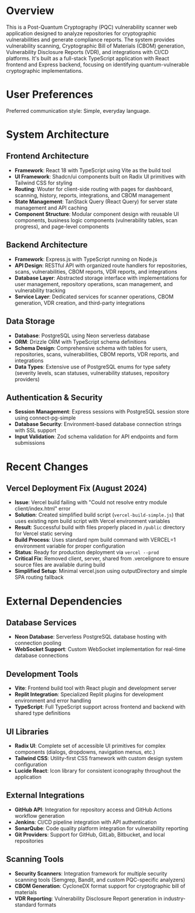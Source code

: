 # Overview

This is a Post-Quantum Cryptography (PQC) vulnerability scanner web application designed to analyze repositories for cryptographic vulnerabilities and generate compliance reports. The system provides vulnerability scanning, Cryptographic Bill of Materials (CBOM) generation, Vulnerability Disclosure Reports (VDR), and integrations with CI/CD platforms. It's built as a full-stack TypeScript application with React frontend and Express backend, focusing on identifying quantum-vulnerable cryptographic implementations.

# User Preferences

Preferred communication style: Simple, everyday language.

# System Architecture

## Frontend Architecture
- **Framework**: React 18 with TypeScript using Vite as the build tool
- **UI Framework**: Shadcn/ui components built on Radix UI primitives with Tailwind CSS for styling
- **Routing**: Wouter for client-side routing with pages for dashboard, scanning, history, reports, integrations, and CBOM management
- **State Management**: TanStack Query (React Query) for server state management and API caching
- **Component Structure**: Modular component design with reusable UI components, business logic components (vulnerability tables, scan progress), and page-level components

## Backend Architecture
- **Framework**: Express.js with TypeScript running on Node.js
- **API Design**: RESTful API with organized route handlers for repositories, scans, vulnerabilities, CBOM reports, VDR reports, and integrations
- **Database Layer**: Abstracted storage interface with implementations for user management, repository operations, scan management, and vulnerability tracking
- **Service Layer**: Dedicated services for scanner operations, CBOM generation, VDR creation, and third-party integrations

## Data Storage
- **Database**: PostgreSQL using Neon serverless database
- **ORM**: Drizzle ORM with TypeScript schema definitions
- **Schema Design**: Comprehensive schema with tables for users, repositories, scans, vulnerabilities, CBOM reports, VDR reports, and integrations
- **Data Types**: Extensive use of PostgreSQL enums for type safety (severity levels, scan statuses, vulnerability statuses, repository providers)

## Authentication & Security
- **Session Management**: Express sessions with PostgreSQL session store using connect-pg-simple
- **Database Security**: Environment-based database connection strings with SSL support
- **Input Validation**: Zod schema validation for API endpoints and form submissions

# Recent Changes

## Vercel Deployment Fix (August 2024)
- **Issue**: Vercel build failing with "Could not resolve entry module client/index.html" error
- **Solution**: Created simplified build script (`vercel-build-simple.js`) that uses existing npm build script with Vercel environment variables
- **Result**: Successful build with files properly placed in `/public` directory for Vercel static serving  
- **Build Process**: Uses standard npm build command with VERCEL=1 environment variable for proper configuration
- **Status**: Ready for production deployment via `vercel --prod`
- **Critical Fix**: Removed client, server, shared from .vercelignore to ensure source files are available during build
- **Simplified Setup**: Minimal vercel.json using outputDirectory and simple SPA routing fallback

# External Dependencies

## Database Services
- **Neon Database**: Serverless PostgreSQL database hosting with connection pooling
- **WebSocket Support**: Custom WebSocket implementation for real-time database connections

## Development Tools
- **Vite**: Frontend build tool with React plugin and development server
- **Replit Integration**: Specialized Replit plugins for development environment and error handling
- **TypeScript**: Full TypeScript support across frontend and backend with shared type definitions

## UI Libraries
- **Radix UI**: Complete set of accessible UI primitives for complex components (dialogs, dropdowns, navigation menus, etc.)
- **Tailwind CSS**: Utility-first CSS framework with custom design system configuration
- **Lucide React**: Icon library for consistent iconography throughout the application

## External Integrations
- **GitHub API**: Integration for repository access and GitHub Actions workflow generation
- **Jenkins**: CI/CD pipeline integration with API authentication
- **SonarQube**: Code quality platform integration for vulnerability reporting
- **Git Providers**: Support for GitHub, GitLab, Bitbucket, and local repositories

## Scanning Tools
- **Security Scanners**: Integration framework for multiple security scanning tools (Semgrep, Bandit, and custom PQC-specific analyzers)
- **CBOM Generation**: CycloneDX format support for cryptographic bill of materials
- **VDR Reporting**: Vulnerability Disclosure Report generation in industry-standard formats